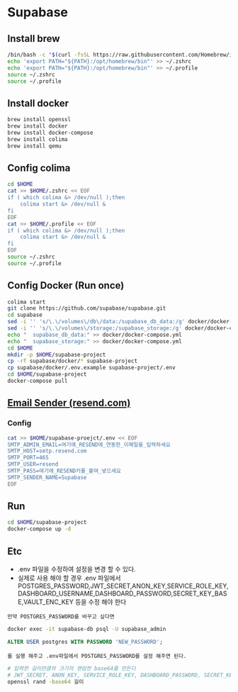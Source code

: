 # Supabase
## Install brew
```bash
/bin/bash -c "$(curl -fsSL https://raw.githubusercontent.com/Homebrew/install/HEAD/install.sh)"
echo 'export PATH="${PATH}:/opt/homebrew/bin"' >> ~/.zshrc
echo 'export PATH="${PATH}:/opt/homebrew/bin"' >> ~/.profile
source ~/.zshrc
source ~/.profile
```
## Install docker
```bash
brew install openssl
brew install docker
brew install docker-compose
brew install colima
brew install qemu
```
## Config colima
```bash
cd $HOME
cat >> $HOME/.zshrc << EOF
if ( which colima &> /dev/null );then
    colima start &> /dev/null &
fi
EOF
cat >> $HOME/.profile << EOF
if ( which colima &> /dev/null );then
    colima start &> /dev/null &
fi
EOF
source ~/.zshrc
source ~/.profile
```
## Config Docker (Run once)
```bash
colima start
git clone https://github.com/supabase/supabase.git
cd supabase
sed -i '' 's/\.\/volumes\/db\/data:/supabase_db_data:/g' docker/docker-compose.yml
sed -i '' 's/\.\/volumes\/storage:/supabase_storage:/g' docker/docker-compose.yml
echo "  supabase_db_data:" >> docker/docker-compose.yml
echo "  supabase_storage:" >> docker/docker-compose.yml
cd $HOME
mkdir -p $HOME/supabase-project
cp -rf supabase/docker/* supabase-project
cp supabase/docker/.env.example supabase-project/.env
cd $HOME/supabase-project
docker-compose pull
```
## [Email Sender (resend.com)](https://resend.com)
### Config
```bash
cat >> $HOME/supabase-proejct/.env << EOF
SMTP_ADMIN_EMAIL=여기에_RESEND에_연동한_이메일을_입력하세요
SMTP_HOST=smtp.resend.com
SMTP_PORT=465
SMTP_USER=resend
SMTP_PASS=여기에_RESEND키를_붙여_넣으세요
SMTP_SENDER_NAME=Supabase
EOF
```
## Run
```bash
cd $HOME/supabase-project
docker-compose up -d
```
## Etc
- .env 파일을 수정하여 설정을 변경 할 수 있다.
- 실제로 사용 해야 할 경우 .env 파일에서 POSTGRES_PASSWORD,JWT_SECRET,ANON_KEY,SERVICE_ROLE_KEY,DASHBOARD_USERNAME,DASHBOARD_PASSWORD,SECRET_KEY_BASE,VAULT_ENC_KEY 등을 수정 해야 한다
```
만약 POSTGRES_PASSWORD를 바꾸고 싶다면
```
```bash
docker exec -it supabase-db psql -U supabase_admin
```
```sql
ALTER USER postgres WITH PASSWORD 'NEW_PASSWORD';
```
```
를 실행 해주고 .env파일에서 POSTGRES_PASSWORD를 설정 해주면 된다.
```
```bash
# 입력한 길이만큼의 크기의 랜덤한 base64를 만든다
# JWT_SECRET, ANON_KEY, SERVICE_ROLE_KEY, DASHBOARD_PASSWORD, SECRET_KEY_BASE, VAULT_ENC_KEY 등에 사용 가능
openssl rand -base64 길이
```